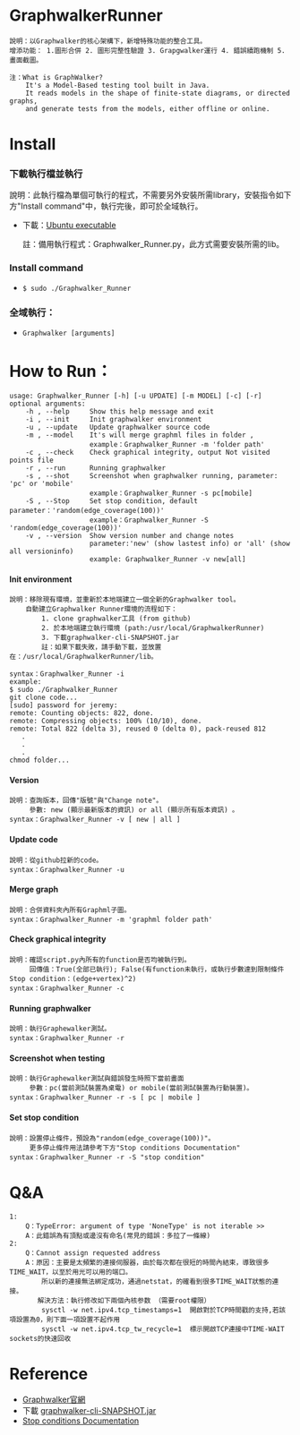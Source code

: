 # GraphwalkerRunner
    說明：以Graphwalker的核心架構下，新增特殊功能的整合工具。
    增添功能： 1.圖形合併 2. 圖形完整性驗證 3. Grapgwalker運行 4. 錯誤續跑機制 5. 畫面截圖。
    
    注：What is GraphWalker?
        It's a Model-Based testing tool built in Java. 
        It reads models in the shape of finite-state diagrams, or directed graphs, 
        and generate tests from the models, either offline or online.
    
# Install 

### 下載執行檔並執行

說明：此執行檔為單個可執行的程式，不需要另外安裝所需library，安裝指令如下方"Install command"中，執行完後，即可於全域執行。

*   下載：[Ubuntu executable](https://justup.9ifriend.com/share.html?id=cc9139b0-8094-4ba0-8d03-72dc6e483ff4)
    
    註：備用執行程式：Graphwalker_Runner.py，此方式需要安裝所需的lib。

### Install command
*    `$ sudo ./Graphwalker_Runner`
    
### 全域執行：
*   `Graphwalker [arguments]`

# How to Run：

    usage: Graphwalker_Runner [-h] [-u UPDATE] [-m MODEL] [-c] [-r]
    optional arguments:
        -h , --help     Show this help message and exit
        -i , --init     Init graphwalker environment
        -u , --update   Update graphwalker source code
        -m , --model    It's will merge graphml files in folder ,
                        example：Graphwalker_Runner -m 'folder path'
        -c , --check    Check graphical integrity, output Not visited points file
        -r , --run      Running graphwalker
        -s , --shot     Screenshot when graphwalker running, parameter: 'pc' or 'mobile'
                        example：Graphwalker_Runner -s pc[mobile]
        -S , --Stop     Set stop condition, default parameter：'random(edge_coverage(100))'
                        example：Graphwalker_Runner -S 'random(edge_coverage(100))'
        -v , --version  Show version number and change notes
                        parameter:'new' (show lastest info) or 'all' (show all versioninfo)
                        example: Graphwalker_Runner -v new[all]


#### Init environment

    說明：移除現有環境，並重新於本地端建立一個全新的Graphwalker tool。
        自動建立Graphwalker Runner環境的流程如下：
            1. clone graphwalker工具 (from github)
            2. 於本地端建立執行環境 (path:/usr/local/GraphwalkerRunner)
            3. 下載graphwalker-cli-SNAPSHOT.jar
            註：如果下載失敗，請手動下載，並放置在：/usr/local/GraphwalkerRunner/lib。
        
    syntax：Graphwalker_Runner -i
    example:
    $ sudo ./Graphwalker_Runner
    git clone code...
    [sudo] password for jeremy: 
    remote: Counting objects: 822, done.
    remote: Compressing objects: 100% (10/10), done.
    remote: Total 822 (delta 3), reused 0 (delta 0), pack-reused 812
       .   
       .  
       .   
    chmod folder...

#### Version


    說明：查詢版本，回傳"版號"與"Change note"。
         參數: new (顯示最新版本的資訊) or all (顯示所有版本資訊) 。
    syntax：Graphwalker_Runner -v [ new | all ]
    
#### Update code

    說明：從github拉新的code。
    syntax：Graphwalker_Runner -u
    
#### Merge graph

    說明：合併資料夾內所有Graphml子圖。
    syntax：Graphwalker_Runner -m 'graphml folder path'
    

#### Check graphical integrity

    說明：確認script.py內所有的function是否均被執行到。
         回傳值：True(全部已執行); False(有function未執行，或執行步數達到限制條件Stop condition：(edge+vertex)^2)
    syntax：Graphwalker_Runner -c
#### Running graphwalker

    說明：執行Graphewalker測試。
    syntax：Graphwalker_Runner -r
#### Screenshot when testing

    說明：執行Graphewalker測試與錯誤發生時照下當前畫面
         參數：pc(當前測試裝置為桌電) or mobile(當前測試裝置為行動裝置)。
    syntax：Graphwalker_Runner -r -s [ pc | mobile ]
#### Set stop condition

    說明：設置停止條件，預設為"random(edge_coverage(100))"。
         更多停止條件用法請參考下方"Stop conditions Documentation"
    syntax：Graphwalker_Runner -r -S "stop condition"
    
# Q&A

    1:
        Q：TypeError: argument of type 'NoneType' is not iterable >>
        A：此錯誤為有頂點或邊沒有命名(常見的錯誤：多拉了一條線)
    2:
        Q：Cannot assign requested address    
        A：原因：主要是太頻繁的連接伺服器，由於每次都在很短的時間內結束，導致很多TIME_WAIT，以至於用光可以用的端口。
            所以新的連接無法綁定成功，通過netstat，的確看到很多TIME_WAIT狀態的連接。
           解決方法：執行修改如下兩個內核参数 （需要root權限） 
            sysctl -w net.ipv4.tcp_timestamps=1  開啟對於TCP時間戳的支持,若該項設置為0，則下面一項設置不起作用
            sysctl -w net.ipv4.tcp_tw_recycle=1  標示開啟TCP連接中TIME-WAIT sockets的快速回收

# Reference

*   [Graphwalker官網](http://graphwalker.org/)
*   下載 [graphwalker-cli-SNAPSHOT.jar](https://justup.9ifriend.com/share.html?id=c84d674b-c645-4a2b-a5f0-8afd931b005e)
*   [Stop conditions Documentation](http://graphwalker.org/docs/path_generators_and_stop_conditions)
